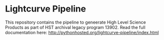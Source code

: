 Lightcurve Pipeline
===================

This repository contains the pipeline to geneerate High Level Science Products as part of HST archival legacy program 13902.  Read the full documentation here:  http://pythonhosted.org/lightcurve-pipeline/index.html

